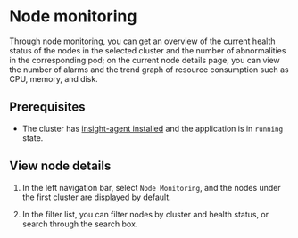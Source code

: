 # Node monitoring

Through node monitoring, you can get an overview of the current health status of the nodes in the selected cluster and the number of abnormalities in the corresponding pod; on the current node details page, you can view the number of alarms and the trend graph of resource consumption such as CPU, memory, and disk.

## Prerequisites

- The cluster has [insight-agent installed](../quickstart/install-agent.md) and the application is in `running` state.

## View node details

1. In the left navigation bar, select `Node Monitoring`, and the nodes under the first cluster are displayed by default.

    

2. In the filter list, you can filter nodes by cluster and health status, or search through the search box.

    